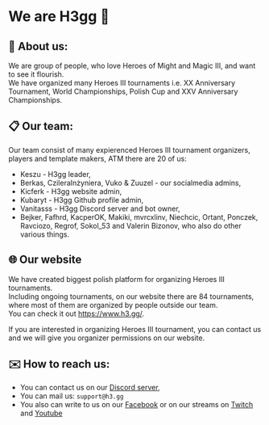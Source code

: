 # We are H3gg 👋

## 🐎 About us:

We are group of people, who love Heroes of Might and Magic III, and want to see it flourish.\
We have organized many Heroes III tournaments i.e. XX Anniversary Tournament, World Championships, Polish Cup and XXV Anniversary Championships.

## 📋 Our team:

Our team consist of many expierenced Heroes III tournament organizers, players and template makers, ATM there are 20 of us:
- Keszu - H3gg leader,
- Berkas, CzileraInżyniera, Vuko & Zuuzel - our socialmedia admins,
- Kicferk - H3gg website admin,
- Kubaryt - H3gg Github profile admin,
- Vanitasss - H3gg Discord server and bot owner,
- Bejker, Fafhrd, KacperOK, Makiki, mvrcxlinv, Niechcic, Ortant, Ponczek, Ravciozo, Regrof, Sokol_53 and Valerin Bizonov, who also do other various things.

## 🌐 Our website

We have created biggest polish platform for organizing Heroes III tournaments.\
Including ongoing tournaments, on our website there are 84 tournaments, where most of them are organized by people outside our team.\
You can check it out https://www.h3.gg/.

If you are interested in organizing Heroes III tournament, you can contact us and we will give you organizer permissions on our website.

## ✉️ How to reach us:

- You can contact us on our [Discord server](https://discord.com/invite/WPXRs5aX89),
- You can mail us: `support@h3.gg`
- You also can write to us on our [Facebook](https://www.facebook.com/h3ggg/) or on our streams on [Twitch](https://twitch.tv/h3gg) and [Youtube](https://www.youtube.com/@H3ggtournaments)
